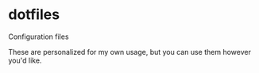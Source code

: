 # dotfiles

Configuration files

These are personalized for my own usage, but you can use them however you'd like.